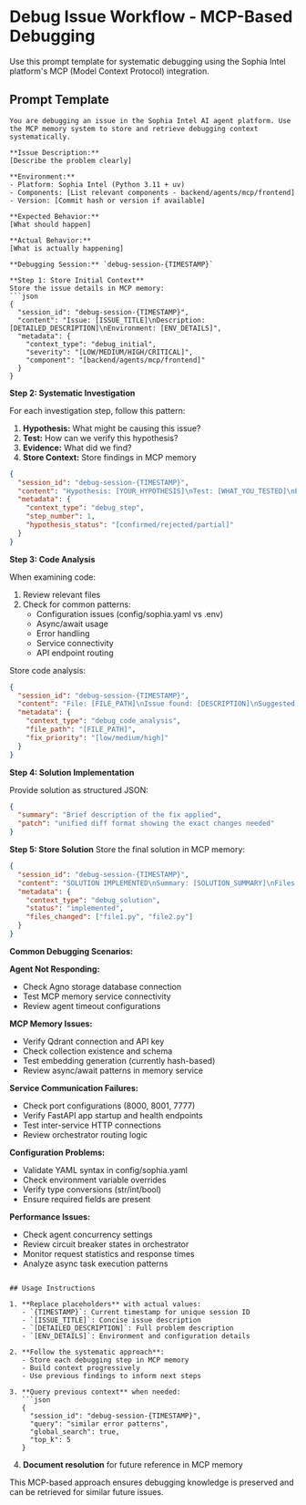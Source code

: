 # Debug Issue Workflow - MCP-Based Debugging

Use this prompt template for systematic debugging using the Sophia Intel platform's MCP (Model Context Protocol) integration.

## Prompt Template

```
You are debugging an issue in the Sophia Intel AI agent platform. Use the MCP memory system to store and retrieve debugging context systematically.

**Issue Description:**
[Describe the problem clearly]

**Environment:**
- Platform: Sophia Intel (Python 3.11 + uv)
- Components: [List relevant components - backend/agents/mcp/frontend]
- Version: [Commit hash or version if available]

**Expected Behavior:**
[What should happen]

**Actual Behavior:**  
[What is actually happening]

**Debugging Session:** `debug-session-{TIMESTAMP}`

**Step 1: Store Initial Context**
Store the issue details in MCP memory:
```json
{
  "session_id": "debug-session-{TIMESTAMP}",
  "content": "Issue: [ISSUE_TITLE]\nDescription: [DETAILED_DESCRIPTION]\nEnvironment: [ENV_DETAILS]",
  "metadata": {
    "context_type": "debug_initial",
    "severity": "[LOW/MEDIUM/HIGH/CRITICAL]",
    "component": "[backend/agents/mcp/frontend]"
  }
}
```

**Step 2: Systematic Investigation**

For each investigation step, follow this pattern:

1. **Hypothesis:** What might be causing this issue?
2. **Test:** How can we verify this hypothesis?
3. **Evidence:** What did we find?
4. **Store Context:** Store findings in MCP memory

```json
{
  "session_id": "debug-session-{TIMESTAMP}",
  "content": "Hypothesis: [YOUR_HYPOTHESIS]\nTest: [WHAT_YOU_TESTED]\nEvidence: [FINDINGS]\nConclusion: [CONFIRMED/REJECTED]",
  "metadata": {
    "context_type": "debug_step",
    "step_number": 1,
    "hypothesis_status": "[confirmed/rejected/partial]"
  }
}
```

**Step 3: Code Analysis**

When examining code:
1. Review relevant files
2. Check for common patterns:
   - Configuration issues (config/sophia.yaml vs .env)
   - Async/await usage
   - Error handling
   - Service connectivity
   - API endpoint routing

Store code analysis:
```json
{
  "session_id": "debug-session-{TIMESTAMP}",
  "content": "File: [FILE_PATH]\nIssue found: [DESCRIPTION]\nSuggested fix: [SOLUTION]",
  "metadata": {
    "context_type": "debug_code_analysis",
    "file_path": "[FILE_PATH]",
    "fix_priority": "[low/medium/high]"
  }
}
```

**Step 4: Solution Implementation**

Provide solution as structured JSON:
```json
{
  "summary": "Brief description of the fix applied",
  "patch": "unified diff format showing the exact changes needed"
}
```

**Step 5: Store Solution**
Store the final solution in MCP memory:
```json
{
  "session_id": "debug-session-{TIMESTAMP}",
  "content": "SOLUTION IMPLEMENTED\nSummary: [SOLUTION_SUMMARY]\nFiles changed: [LIST_FILES]\nTesting: [HOW_TO_VERIFY]",
  "metadata": {
    "context_type": "debug_solution",
    "status": "implemented",
    "files_changed": ["file1.py", "file2.py"]
  }
}
```

**Common Debugging Scenarios:**

**Agent Not Responding:**
- Check Agno storage database connection
- Test MCP memory service connectivity
- Review agent timeout configurations

**MCP Memory Issues:**
- Verify Qdrant connection and API key
- Check collection existence and schema
- Test embedding generation (currently hash-based)
- Review async/await patterns in memory service

**Service Communication Failures:**
- Check port configurations (8000, 8001, 7777)
- Verify FastAPI app startup and health endpoints
- Test inter-service HTTP connections
- Review orchestrator routing logic

**Configuration Problems:**
- Validate YAML syntax in config/sophia.yaml
- Check environment variable overrides
- Verify type conversions (str/int/bool)
- Ensure required fields are present

**Performance Issues:**
- Check agent concurrency settings
- Review circuit breaker states in orchestrator
- Monitor request statistics and response times
- Analyze async task execution patterns
```

## Usage Instructions

1. **Replace placeholders** with actual values:
   - `{TIMESTAMP}`: Current timestamp for unique session ID
   - `[ISSUE_TITLE]`: Concise issue description
   - `[DETAILED_DESCRIPTION]`: Full problem description
   - `[ENV_DETAILS]`: Environment and configuration details

2. **Follow the systematic approach**:
   - Store each debugging step in MCP memory
   - Build context progressively
   - Use previous findings to inform next steps

3. **Query previous context** when needed:
   ```json
   {
     "session_id": "debug-session-{TIMESTAMP}",
     "query": "similar error patterns",
     "global_search": true,
     "top_k": 5
   }
   ```

4. **Document resolution** for future reference in MCP memory

This MCP-based approach ensures debugging knowledge is preserved and can be retrieved for similar future issues.